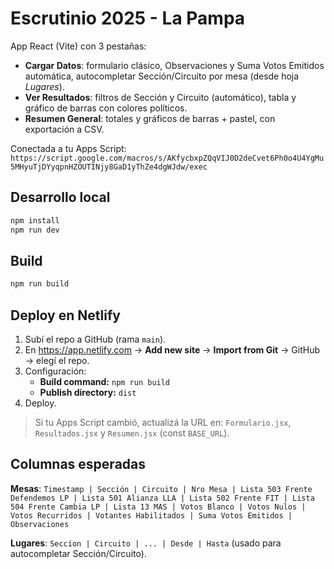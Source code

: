 # Escrutinio 2025 - La Pampa

App React (Vite) con 3 pestañas:
- **Cargar Datos**: formulario clásico, Observaciones y Suma Votos Emitidos automática, autocompletar Sección/Circuito por mesa (desde hoja *Lugares*).
- **Ver Resultados**: filtros de Sección y Circuito (automático), tabla y gráfico de barras con colores políticos.
- **Resumen General**: totales y gráficos de barras + pastel, con exportación a CSV.

Conectada a tu Apps Script: 
`https://script.google.com/macros/s/AKfycbxpZQqVIJ0D2deCvet6Ph0o4U4YgMu5MHyuTjDYyqpnHZOUTINjy8GaD1yThZe4dgWJdw/exec`

## Desarrollo local
```bash
npm install
npm run dev
```

## Build
```bash
npm run build
```

## Deploy en Netlify
1. Subí el repo a GitHub (rama `main`).
2. En https://app.netlify.com → **Add new site** → **Import from Git** → GitHub → elegí el repo.
3. Configuración:
   - **Build command:** `npm run build`
   - **Publish directory:** `dist`
4. Deploy.

> Si tu Apps Script cambió, actualizá la URL en: `Formulario.jsx`, `Resultados.jsx` y `Resumen.jsx` (const `BASE_URL`).

## Columnas esperadas
**Mesas**: `Timestamp | Sección | Circuito | Nro Mesa | Lista 503 Frente Defendemos LP | Lista 501 Alianza LLA | Lista 502 Frente FIT | Lista 504 Frente Cambia LP | Lista 13 MAS | Votos Blanco | Votos Nulos | Votos Recurridos | Votantes Habilitados | Suma Votos Emitidos | Observaciones`

**Lugares**: `Seccion | Circuito | ... | Desde | Hasta` (usado para autocompletar Sección/Circuito).
